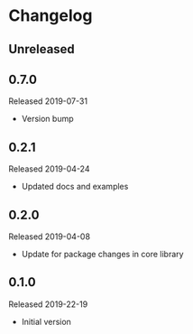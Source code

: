 # Changelog

## Unreleased

## 0.7.0
Released 2019-07-31

- Version bump

## 0.2.1
Released 2019-04-24

- Updated docs and examples

## 0.2.0
Released 2019-04-08

- Update for package changes in core library

## 0.1.0
Released 2019-22-19

- Initial version
